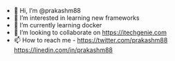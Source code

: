 - 👋 Hi, I’m @prakashm88
- 👀 I’m interested in learning new frameworks
- 🌱 I’m currently learning docker
- 💞️ I’m looking to collaborate on https://itechgenie.com
- 📫 How to reach me - https://twitter.com/prakashm88 https://linedin.com/in/prakashm88

<!---
prakashm88/prakashm88 is a ✨ special ✨ repository because its `README.md` (this file) appears on your GitHub profile.
You can click the Preview link to take a look at your changes.
--->
